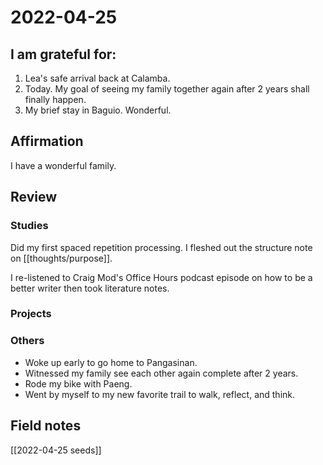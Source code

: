 # 2022-04-25

## I am grateful for:
1. Lea's safe arrival back at Calamba.
2. Today. My goal of seeing my family together again after 2 years shall finally happen.
3. My brief stay in Baguio. Wonderful.

## Affirmation
I have a wonderful family.

## Review
### Studies

Did my first spaced repetition processing. I fleshed out the structure note on [[thoughts/purpose]].

I re-listened to Craig Mod's Office Hours podcast episode on how to be a better writer then took literature notes.

### Projects



### Others

- Woke up early to go home to Pangasinan.
- Witnessed my family see each other again complete after 2 years.
- Rode my bike with Paeng.
- Went by myself to my new favorite trail to walk, reflect, and think.

## Field notes

[[2022-04-25 seeds]]